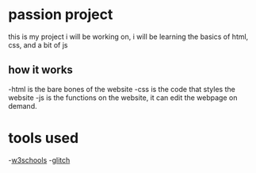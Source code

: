 # passion project

this is my project i will be working on, i will be learning the basics of html, css, and a bit of js 

## how it works

  -html is the bare bones of the website
  -css is the code that styles the website
  -js is the functions on the website, it can edit the webpage on demand.
  
 # tools used
  -[w3schools](https://www.w3schools.com/) 
  -[glitch](https://glitch.com/)
